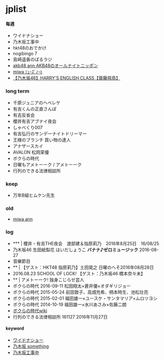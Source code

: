 # jplist

#### 每週
- ワイドナショー
- 乃木坂工事中
- hkt48のおでかけ
- nogibingo 7
- 島崎遥香のぱるラジ
- [akb48 ann AKB48のオールナイトニッポン](https://github.com/orangesy/jplist/blob/master/files/akb_ann.md)
- [miwa ﾐｭｰｽﾞﾉｰﾄ](https://github.com/orangesy/jplist/blob/master/files/miwa_musenote.md)
- [【乃木坂46】HARRY'S ENGLISH CLASS【齋藤飛鳥】](https://github.com/orangesy/jplist/blob/master/files/asuka_english_class.md)


### long term
- 千原ジュニアのヘベレケ
- 有吉くんの正直さんぽ
- 有吉反省会
- 櫻井有吉アブナイ夜会
- しゃべくり007
- 有吉弘行のサンデーナイトドリーマー
- 王様のブランチ 買い物の達人
- アナザースカイ
- AVALON 松岡茉優
- ボクらの時代
- 日曜もアメトーーク / アメトーーク
- 行列のできる法律相談所

### keep
- 万年B組ヒムケン先生　


### old

- [miwa ann](https://github.com/orangesy/jplist/blob/master/files/miwa_ann.md)



### log
- *** | 櫻井・有吉THE夜会　渡部建＆指原莉乃　2016年8月25日　16/08/25
- 乃木坂46 生田絵梨花 はいだしょうこ **バナナ♪ゼロミュージック** 2016-08-27
 - 音樂節目
- ** | 【ゲスト：HKT48 指原莉乃】土田晃之 日曜のへそ2016年08月28日
- 2016.08.23 SCHOOL OF LOCK! 【ゲスト：乃木坂46 橋本奈々未】
- ** | アメトーーク! 独身こじらせ芸人
- ボクらの時代 2016-09-11 松田翔太×蒼井優×オダギリジョー
- ボクらの時代 2015-05-24 前田敦子、高畑充希、柄本時生、池松壮亮
- ボクらの時代 2015-02-01 福田雄一×ユースケ・サンタマリア×ムロツヨシ
- ボクらの時代 2014-10-19	福田雄一×水川あさみ×佐藤二朗
- [ボクらの時代wiki](https://ja.wikipedia.org/wiki/%E3%83%9C%E3%82%AF%E3%82%89%E3%81%AE%E6%99%82%E4%BB%A3)
- 行列のできる法律相談所 161127 2016年11月27日




#### keyword
- [ワイドナショー](https://github.com/orangesy/jplist/blob/master/wideshow_list.md)
- [乃木坂 something](https://github.com/orangesy/jplist/blob/master/%E4%B9%83%E6%9C%A8%E5%9D%82_something.md)
- [乃木坂工事中](https://github.com/orangesy/jplist/blob/master/%E4%B9%83%E6%9C%A8%E5%9D%82%E5%B7%A5%E4%BA%8B%E4%B8%AD_reviewlist.md)
